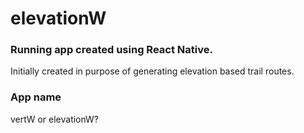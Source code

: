 # elevationW
### Running app created using React Native.
Initially created in purpose of generating elevation based trail routes.

### App name
vertW or elevationW?
